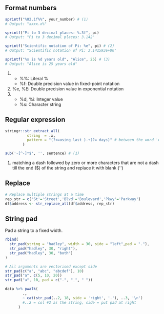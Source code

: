 ## Format numbers

```r
sprintf("%02.1f%%", your_number) # (1)
# Output: "xxxx.x%"

sprintf("Pi to 3 decimal places: %.3f", pi)
# Output: "Pi to 3 decimal places: 3.142"

sprintf("Scientific notation of Pi: %e", pi) # (2)
# Output: "Scientific notation of Pi: 3.141593e+00"

sprintf("%s is %d years old", "Alice", 25) # (3)
# Output: "Alice is 25 years old"
```

1.  * %%: Literal %
    * %f: Double precision value in fixed-point notation
2.  %e, %E: Double precision value in exponential notation
3.  * %d, %i: Integer value
    * %s: Character string

## Regular expression

```r title='Extract anything between certain words'
stringr::str_extract_all(
          string  = .x,
          pattern = "(?<=using last ).+(?= days)" # between the word 'using last ' and ' days'
        )
```

```r title='substitute the last dash with nothing'
sub('-[^-]*$', '', sentence) # (1)
```

1.  matching a dash followed by zero or more characters that are not a dash till the end ($) of the string and replace it with blank ('')

## Replace 
```r
# Replace multiple strings at a time
rep_str = c('St'='Street','Blvd'='Boulevard','Pkwy'='Parkway')
df$address <- str_replace_all(df$address, rep_str)
```

## String pad
Pad a string to a fixed width.
```r
rbind(
  str_pad(string = "hadley", width = 30, side = "left",pad = "."),
  str_pad("hadley", 30, "right"),
  str_pad("hadley", 30, "both")
)

# All arguments are vectorised except side
str_pad(c("a", "abc", "abcdef"), 10)
str_pad("a", c(5, 10, 20))
str_pad("a", 10, pad = c("-", "_", " "))
```

```r
data %>% pwalk(
        .,
        ~ cat(str_pad(..2, 18, side = 'right', '.'), ..3, '\n') 
        #..2 = col #2 as the string, side = put pad at right
      )
```